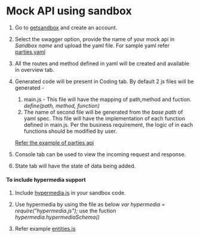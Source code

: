 # Mock API using sandbox

1. Go to [getsandbox](https://getsandbox.com) and create an account.

2. Select the swagger option, provide the name of your mock api in *Sandbox name* and upload the yaml file. For sample yaml refer [parties.yaml](https://bitbucket.org/cscdev/omnichannel-infrastructure/src/fe0bd6ecb1ce162d5a71e6a6aa51ba55fbbaea08/src/app-clientmanagement/docs/api-specs/?at=master)

3. All the routes and method defined in yaml will be created and available in overview tab.

4. Generated code will be present in Coding tab. By default 2 js files will be generated - 
	1. main.js -  This file will have the mapping of path,method and fuction.
					*define(path, method, function)*
	2. The name of second file will be generated from the *base path* of yaml spec. This file will have the implementation of each function defined in main.js. Per the business requirement, the logic of in each functions should be modified by user.

	[Refer the example of parties api](https://bitbucket.org/cscdev/omnichannel-infrastructure/src/6368b59e497fc9a936b7582f236455790b87c15b/api-infrastructure/mock/parties/?at=master)

5. Console tab can be used to view the incoming request and response.

6. State tab will have the state of data being added.

#### To include hypermedia support

1. Include [hypermedia.js](https://bitbucket.org/cscdev/omnichannel-infrastructure/src/6368b59e497fc9a936b7582f236455790b87c15b/api-infrastructure/mock/parties/hypermedia.js?at=master) in your sandbox code.

2. Use hypermedia by using the file as below 
		*var hypermedia = require("hypermedia.js");* 
		use the fuction *hypermedia.hypermediaSchema()*

3. Refer example [entities.js](https://bitbucket.org/cscdev/omnichannel-infrastructure/src/6368b59e497fc9a936b7582f236455790b87c15b/api-infrastructure/mock/parties/entities.js?at=master)
